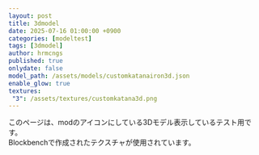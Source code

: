 ```yaml
---
layout: post
title: 3dmodel
date: 2025-07-16 01:00:00 +0900
categories: [modeltest]
tags: [3dmodel]
author: hrmcngs
published: true
onlydate: false
model_path: /assets/models/customkatanairon3d.json
enable_glow: true
textures:
 "3": /assets/textures/customkatana3d.png
---
```


このページは、modのアイコンにしている3Dモデル表示しているテスト用です。  
Blockbenchで作成されたテクスチャが使用されています。
